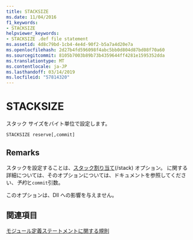 ```yaml
---
title: STACKSIZE
ms.date: 11/04/2016
f1_keywords:
- STACKSIZE
helpviewer_keywords:
- STACKSIZE .def file statement
ms.assetid: 4d8c79bd-1cb4-4e4d-90f2-b5a7a4d20e7a
ms.openlocfilehash: 2d27b4fd596098f4abc5bb0d804d87bd08f70a60
ms.sourcegitcommit: 8105b7003b89b73b4359644ff4281e1595352dda
ms.translationtype: MT
ms.contentlocale: ja-JP
ms.lasthandoff: 03/14/2019
ms.locfileid: "57814320"
---
```

# <a name="stacksize"></a>STACKSIZE

スタック サイズをバイト単位で設定します。

```
STACKSIZE reserve[,commit]
```

## <a name="remarks"></a>Remarks

スタックを設定することは、[スタック割り当て](stack-stack-allocations.md)(/stack) オプション。 に関する詳細については、そのオプションについては、ドキュメントを参照してください、*予約*と`commit`引数。

このオプションは、Dll への影響を与えません。

## <a name="see-also"></a>関連項目

[モジュール定義ステートメントに関する規則](rules-for-module-definition-statements.md)
